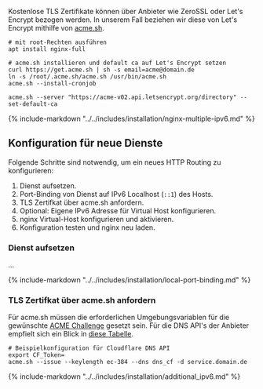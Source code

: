 
Kostenlose TLS Zertifikate können über Anbieter wie ZeroSSL 
oder Let's Encrypt bezogen werden. In unserem Fall beziehen wir diese von Let's Encrypt mithilfe von
[acme.sh](https://github.com/acmesh-official/acme.sh).

```shell
# mit root-Rechten ausführen
apt install nginx-full

# acme.sh installieren und default ca auf Let's Encrypt setzen
curl https://get.acme.sh | sh -s email=acme@domain.de
ln -s /root/.acme.sh/acme.sh /usr/bin/acme.sh
acme.sh --install-cronjob

acme.sh --server "https://acme-v02.api.letsencrypt.org/directory" --set-default-ca
```

{% include-markdown "../../includes/installation/nginx-multiple-ipv6.md" %}


## Konfiguration für neue Dienste

Folgende Schritte sind notwendig, um ein neues HTTP Routing zu konfigurieren:

1. Dienst aufsetzen.
2. Port-Binding von Dienst auf IPv6 Localhost (`::1`) des Hosts.
3. TLS Zertifkat über acme.sh anfordern.
4. Optional: Eigene IPv6 Adresse für Virtual Host konfigurieren.
5. nginx Virtual-Host konfigurieren und aktivieren.
6. Konfiguration testen und nginx neu laden.

### Dienst aufsetzen
...

{% include-markdown "../../includes/installation/local-port-binding.md" %}

### TLS Zertifkat über acme.sh anfordern

Für acme.sh müssen die erforderlichen Umgebungsvariablen für die gewünschte 
[ACME Challenge](https://letsencrypt.org/docs/challenge-types/) gesetzt 
sein. Für die DNS API's der Anbieter empfielt sich ein Blick in 
[diese Tabelle](https://github.com/acmesh-official/acme.sh/wiki/dnsapi).

```shell
# Beispielkonfiguration für Cloudflare DNS API
export CF_Token=
acme.sh --issue --keylength ec-384 --dns dns_cf -d service.domain.de
```

{% include-markdown "../../includes/installation/additional_ipv6.md" %}
